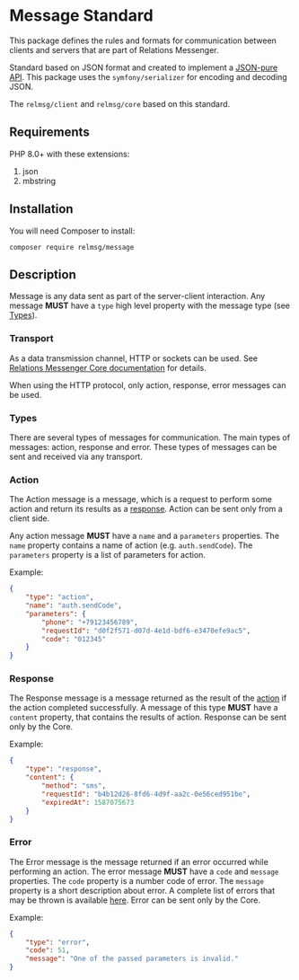 # Message Standard

This package defines the rules and formats for communication between clients and servers that are part of Relations Messenger.

Standard based on JSON format and created to implement a [JSON-pure API](https://mmikowski.github.io/json-pure/). This package uses the `symfony/serializer` for encoding and decoding JSON.

The `relmsg/client` and `relmsg/core` based on this standard.

## Requirements

PHP 8.0+ with these extensions:
1. json
1. mbstring

## Installation

You will need Composer to install:

`composer require relmsg/message`

## Description

Message is any data sent as part of the server-client interaction. Any message **MUST** have a `type` high level property with the message type (see [Types](#types)).

### Transport

As a data transmission channel, HTTP or sockets can be used. See [Relations Messenger Core documentation](https://dev.relmsg.ru/transport) for details.

When using the HTTP protocol, only action, response, error messages can be used.

### Types

There are several types of messages for communication. The main types of messages: action, response and error. These types of messages can be sent and received via any transport.

### Action

The Action message is a message, which is a request to perform some action and return its results as a [response](#response). Action can be sent only from a client side.

Any action message **MUST** have a `name` and a `parameters` properties. The `name` property contains a name of action (e.g. `auth.sendCode`). The `parameters` property is a list of parameters for action.

Example:
```json
{
    "type": "action",
    "name": "auth.sendCode",
    "parameters": {
        "phone": "+79123456789",
        "requestId": "d0f2f571-d07d-4e1d-bdf6-e3470efe9ac5",
        "code": "012345"
    }
}
```

### Response

The Response message is a message returned as the result of the [action](#action) if the action completed successfully. A message of this type **MUST** have a `content` property, that contains the results of action. Response can be sent only by the Core.

Example:
```json
{
    "type": "response",
    "content": {
        "method": "sms",
        "requestId": "b4b12d26-8fd6-4d9f-aa2c-0e56ced951be",
        "expiredAt": 1587075673
    }
}
```

### Error

The Error message is the message returned if an error occurred while performing an action. The error message **MUST** have a `code` and `message` properties. The `code` property is a number code of error. The `message` property is a short description about error. A complete list of errors that may be thrown is available [here](https://dev.relmsg.ru/errors). Error can be sent only by the Core.

Example:
```json
{
    "type": "error",
    "code": 51,
    "message": "One of the passed parameters is invalid."
}
```
